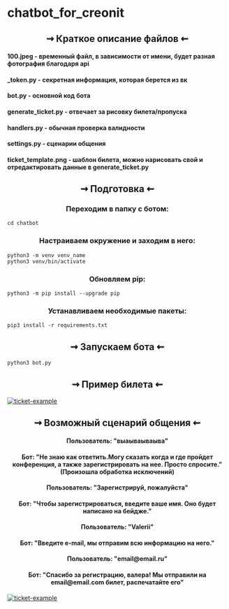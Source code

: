 # chatbot_for_creonit

<h2 align="center"> 
   ⇝ Краткое описание файлов ⇜
</h2>

<h4>100.jpeg - временный файл, в зависимости от имени, будет разная фотография благодаря api</h4>
<h4>_token.py - секретная информация, которая берется из вк</h4>
<h4>bot.py - основной код бота</h4>
<h4>generate_ticket.py - отвечает за рисовку билета/пропуска</h4>
<h4>handlers.py - обычная проверка валидности</h4>
<h4>settings.py - сценарии общения</h4>
<h4>ticket_template.png - шаблон билета, можно нарисовать свой и отредактировать данные в generate_ticket.py</h4>

<h2 align="center"> 
   ⇝ Подготовка ⇜
</h2>

<h3 align="center"> 
Переходим в папку с ботом: 
</h3>

```console
cd chatbot
```

<h3 align="center"> 
Настраиваем окружение и заходим в него:
</h3>

```console
python3 -m venv venv_name
python3 venv/bin/activate
```

<h3 align="center"> 
Обновляем pip:
</h3>

```console
python3 -m pip install --upgrade pip
```

<h3 align="center"> 
Устанавливаем необходимые пакеты:
</h3>

```console
pip3 install -r requirements.txt
```

<h2 align="center"> 
    ⇝ Запускаем бота ⇜
</h2>

```console
python3 bot.py
```

<h2 align="center"> 
    ⇝ Пример билета ⇜
</h2>
<a href="https://ibb.co/J2WY10J"><img src="https://i.ibb.co/VD0F1r4/ticket-example.png" alt="ticket-example" border="0" align="center"></a>

<h2 align="center"> 
    ⇝ Возможный сценарий общения ⇜
</h2>

<h4 align="center"> 
    Пользователь: "выаываываыва"
</h4>
<h4 align="center"> 
    Бот: "Не знаю как ответить.Могу сказать когда и где пройдет конференция, а также зарегистрировать на нее. Просто спросите." (Произошла обработка исключений)
</h4>
<h4 align="center"> 
    Пользователь: "Зарегистрируй, пожалуйста"
</h4>
<h4 align="center"> 
    Бот: "Чтобы зарегистрироваться, введите ваше имя. Оно будет написано на бейдже."
</h4>
<h4 align="center"> 
    Пользователь: "Valerii"
</h4>
<h4 align="center"> 
    Бот: "Введите e-mail, мы отправим всю информацию на него."
</h4>
<h4 align="center"> 
    Пользователь: "email@email.ru"
</h4>
<h4 align="center"> 
    Бот: "Спасибо за регистрацию, валера! Мы отправили на email@email.com билет, распечатайте его"
</h4>
<a href="https://ibb.co/J2WY10J"><img src="https://i.ibb.co/VD0F1r4/ticket-example.png" alt="ticket-example" border="0" align="center"></a>
